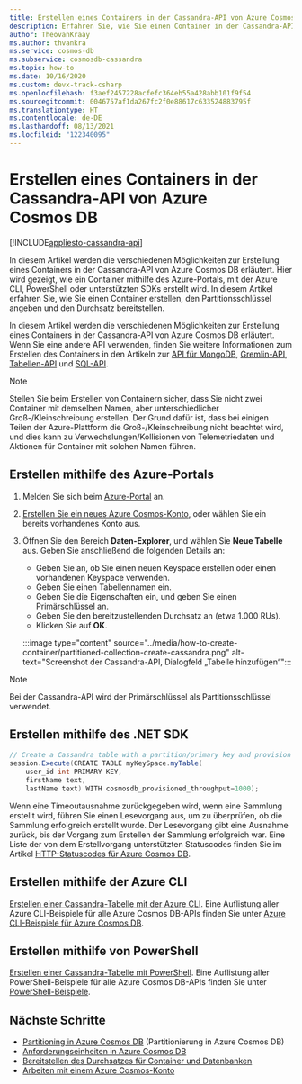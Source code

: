 ```yaml
---
title: Erstellen eines Containers in der Cassandra-API von Azure Cosmos DB
description: Erfahren Sie, wie Sie einen Container in der Cassandra-API von Azure Cosmos DB mit dem Azure-Portal, mit .NET, Java, Python, Node.js und anderen SDKs erstellen.
author: TheovanKraay
ms.author: thvankra
ms.service: cosmos-db
ms.subservice: cosmosdb-cassandra
ms.topic: how-to
ms.date: 10/16/2020
ms.custom: devx-track-csharp
ms.openlocfilehash: f3aef2457228acfefc364eb55a428abb101f9f54
ms.sourcegitcommit: 0046757af1da267fc2f0e88617c633524883795f
ms.translationtype: HT
ms.contentlocale: de-DE
ms.lasthandoff: 08/13/2021
ms.locfileid: "122340095"
---
```

# <a name="create-a-container-in-azure-cosmos-db-cassandra-api"></a>Erstellen eines Containers in der Cassandra-API von Azure Cosmos DB
[!INCLUDE[appliesto-cassandra-api](../includes/appliesto-cassandra-api.md)]

In diesem Artikel werden die verschiedenen Möglichkeiten zur Erstellung eines Containers in der Cassandra-API von Azure Cosmos DB erläutert. Hier wird gezeigt, wie ein Container mithilfe des Azure-Portals, mit der Azure CLI, PowerShell oder unterstützten SDKs erstellt wird. In diesem Artikel erfahren Sie, wie Sie einen Container erstellen, den Partitionsschlüssel angeben und den Durchsatz bereitstellen.

In diesem Artikel werden die verschiedenen Möglichkeiten zur Erstellung eines Containers in der Cassandra-API von Azure Cosmos DB erläutert. Wenn Sie eine andere API verwenden, finden Sie weitere Informationen zum Erstellen des Containers in den Artikeln zur [API für MongoDB](../mongodb/how-to-create-container-mongodb.md), [Gremlin-API](../how-to-create-container-gremlin.md), [Tabellen-API](../table/how-to-create-container.md) und [SQL-API](../how-to-create-container.md).

> [!NOTE]
> Stellen Sie beim Erstellen von Containern sicher, dass Sie nicht zwei Container mit demselben Namen, aber unterschiedlicher Groß-/Kleinschreibung erstellen. Der Grund dafür ist, dass bei einigen Teilen der Azure-Plattform die Groß-/Kleinschreibung nicht beachtet wird, und dies kann zu Verwechslungen/Kollisionen von Telemetriedaten und Aktionen für Container mit solchen Namen führen.

## <a name="create-using-azure-portal"></a><a id="portal-cassandra"></a>Erstellen mithilfe des Azure-Portals

1. Melden Sie sich beim [Azure-Portal](https://portal.azure.com/) an.

1. [Erstellen Sie ein neues Azure Cosmos-Konto](manage-data-dotnet.md#create-a-database-account), oder wählen Sie ein bereits vorhandenes Konto aus.

1. Öffnen Sie den Bereich **Daten-Explorer**, und wählen Sie **Neue Tabelle** aus. Geben Sie anschließend die folgenden Details an:

   * Geben Sie an, ob Sie einen neuen Keyspace erstellen oder einen vorhandenen Keyspace verwenden.
   * Geben Sie einen Tabellennamen ein.
   * Geben Sie die Eigenschaften ein, und geben Sie einen Primärschlüssel an.
   * Geben Sie den bereitzustellenden Durchsatz an (etwa 1.000 RUs).
   * Klicken Sie auf **OK**.

    :::image type="content" source="../media/how-to-create-container/partitioned-collection-create-cassandra.png" alt-text="Screenshot der Cassandra-API, Dialogfeld „Tabelle hinzufügen“":::

> [!NOTE]
> Bei der Cassandra-API wird der Primärschlüssel als Partitionsschlüssel verwendet.

## <a name="create-using-net-sdk"></a><a id="dotnet-cassandra"></a>Erstellen mithilfe des .NET SDK

```csharp
// Create a Cassandra table with a partition/primary key and provision 1000 RU/s throughput.
session.Execute(CREATE TABLE myKeySpace.myTable(
    user_id int PRIMARY KEY,
    firstName text,
    lastName text) WITH cosmosdb_provisioned_throughput=1000);
```

Wenn eine Timeoutausnahme zurückgegeben wird, wenn eine Sammlung erstellt wird, führen Sie einen Lesevorgang aus, um zu überprüfen, ob die Sammlung erfolgreich erstellt wurde. Der Lesevorgang gibt eine Ausnahme zurück, bis der Vorgang zum Erstellen der Sammlung erfolgreich war. Eine Liste der von dem Erstellvorgang unterstützten Statuscodes finden Sie im Artikel [HTTP-Statuscodes für Azure Cosmos DB](/rest/api/cosmos-db/http-status-codes-for-cosmosdb).

## <a name="create-using-azure-cli"></a><a id="cli-mongodb"></a>Erstellen mithilfe der Azure CLI

[Erstellen einer Cassandra-Tabelle mit der Azure CLI](../scripts/cli/cassandra/create.md). Eine Auflistung aller Azure CLI-Beispiele für alle Azure Cosmos DB-APIs finden Sie unter [Azure CLI-Beispiele für Azure Cosmos DB](cli-samples.md).

## <a name="create-using-powershell"></a>Erstellen mithilfe von PowerShell

[Erstellen einer Cassandra-Tabelle mit PowerShell](../scripts/powershell/cassandra/create.md). Eine Auflistung aller PowerShell-Beispiele für alle Azure Cosmos DB-APIs finden Sie unter [PowerShell-Beispiele](powershell-samples.md).

## <a name="next-steps"></a>Nächste Schritte

* [Partitioning in Azure Cosmos DB](../partitioning-overview.md) (Partitionierung in Azure Cosmos DB)
* [Anforderungseinheiten in Azure Cosmos DB](../request-units.md)
* [Bereitstellen des Durchsatzes für Container und Datenbanken](../set-throughput.md)
* [Arbeiten mit einem Azure Cosmos-Konto](../account-databases-containers-items.md)